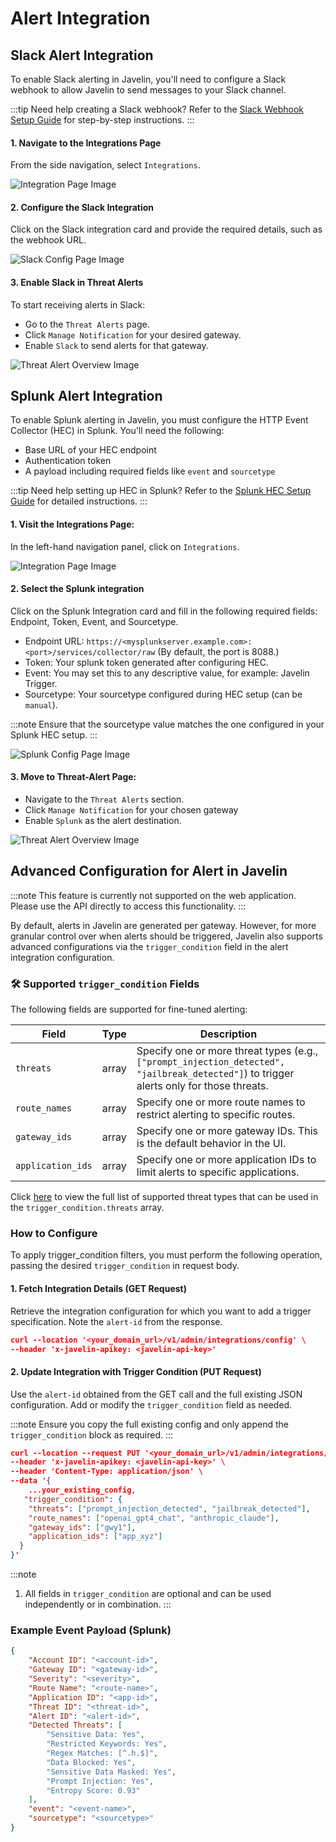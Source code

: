 # Alert Integration

## Slack Alert Integration

To enable Slack alerting in Javelin, you'll need to configure a Slack webhook to allow Javelin to send messages to your Slack channel.

:::tip Need help creating a Slack webhook?
Refer to the [Slack Webhook Setup Guide](slack/overview) for step-by-step instructions.
:::

#### 1. **Navigate to the Integrations Page**

From the side navigation, select `Integrations`.

![Integration Page Image](../../../static/img/alerts/integration-page.png)

#### 2. **Configure the Slack Integration**

Click on the Slack integration card and provide the required details, such as the webhook URL.

![Slack Config Page Image](../../../static/img/alerts/slack-page.png)

#### 3. **Enable Slack in Threat Alerts**

To start receiving alerts in Slack:
 - Go to the `Threat Alerts` page.
 - Click `Manage Notification` for your desired gateway.
 - Enable `Slack` to send alerts for that gateway.

![Threat Alert Overview Image](../../../static/img/alerts/save-page-slack.png)

## Splunk Alert Integration

To enable Splunk alerting in Javelin, you must configure the HTTP Event Collector (HEC) in Splunk. You'll need the following:
 - Base URL of your HEC endpoint
 - Authentication token
 - A payload including required fields like `event` and `sourcetype`

:::tip Need help setting up HEC in Splunk?
Refer to the [Splunk HEC Setup Guide](splunk/overview) for detailed instructions.
:::

#### 1. **Visit the Integrations Page:**

In the left-hand navigation panel, click on `Integrations`.

![Integration Page Image](../../../static/img/alerts/integration-page.png)

#### 2. **Select the Splunk integration**

Click on the Splunk Integration card and fill in the following required fields: Endpoint, Token, Event, and Sourcetype.

 - Endpoint URL: `https://<mysplunkserver.example.com>:<port>/services/collector/raw`
(By default, the port is 8088.)
 - Token: Your splunk token generated after configuring HEC.
 - Event: You may set this to any descriptive value, for example: Javelin Trigger.
 - Sourcetype: Your sourcetype configured during HEC setup (can be `manual`).


:::note
Ensure that the sourcetype value matches the one configured in your Splunk HEC setup.
:::

![Splunk Config Page Image](../../../static/img/alerts/splunk-page.png)

#### 3. **Move to Threat-Alert Page:**

- Navigate to the `Threat Alerts` section.
- Click `Manage Notification` for your chosen gateway
- Enable `Splunk` as the alert destination.

![Threat Alert Overview Image](../../../static/img/alerts/save-page.png)

<!-- This setup enables Javelin to send alerts to both Slack and Splunk effectively. -->

## Advanced Configuration for Alert in Javelin

:::note
This feature is currently not supported on the web application. Please use the API directly to access this functionality.
:::

By default, alerts in Javelin are generated per gateway. However, for more granular control over when alerts should be triggered, Javelin also supports advanced configurations via the `trigger_condition` field in the alert integration configuration.

### 🛠️ Supported `trigger_condition` Fields

The following fields are supported for fine-tuned alerting:

| Field          | Type  | Description                                                                                                            |
| -------------- | ----- | ---------------------------------------------------------------------------------------------------------------------- |
| `threats`      | array | Specify one or more threat types (e.g., `["prompt_injection_detected", "jailbreak_detected"]`) to trigger alerts only for those threats. |
| `route_names`       | array | Specify one or more route names to restrict alerting to specific routes.                                               |
| `gateway_ids`     | array | Specify one or more gateway IDs. This is the default behavior in the UI.                                               |
| `application_ids` | array | Specify one or more application IDs to limit alerts to specific applications.                                          |

<!-- Click here to get list of [threats] -->
Click [here](../threats/overview) to view the full list of supported threat types that can be used in the `trigger_condition.threats` array.

### How to Configure

<!-- To configure alerts using these fields, perform an update call on the alert configuration, passing the desired `trigger_condition` in the request body. -->
To apply trigger_condition filters, you must perform the following operation, passing the desired `trigger_condition` in request body.

#### 1. Fetch Integration Details (GET Request)

Retrieve the integration configuration for which you want to add a trigger specification. Note the `alert-id` from the response.

```json
curl --location '<your_domain_url>/v1/admin/integrations/config' \
--header 'x-javelin-apikey: <javelin-api-key>'
```

#### 2. Update Integration with Trigger Condition (PUT Request)

Use the `alert-id` obtained from the GET call and the full existing JSON configuration. Add or modify the `trigger_condition` field as needed.

:::note
Ensure you copy the full existing config and only append the `trigger_condition` block as required.
:::

```json
curl --location --request PUT '<your_domain_url>/v1/admin/integrations/config/<alert-id>' \
--header 'x-javelin-apikey: <javelin-api-key>' \
--header 'Content-Type: application/json' \
--data '{
    ...your_existing_config,
   "trigger_condition": {
    "threats": ["prompt_injection_detected", "jailbreak_detected"],
    "route_names": ["openai_gpt4_chat", "anthropic_claude"],
    "gateway_ids": ["gwy1"],
    "application_ids": ["app_xyz"]
  }
}'

```

:::note 
1. All fields in `trigger_condition` are optional and can be used independently or in combination.
:::

### Example Event Payload (Splunk)

```json
{
    "Account ID": "<account-id>",
    "Gateway ID": "<gateway-id>",
    "Severity": "<severity>",
    "Route Name": "<route-name>",
    "Application ID": "<app-id>",
    "Threat ID": "<threat-id>",
    "Alert ID": "<alert-id>",
    "Detected Threats": [
        "Sensitive Data: Yes",
        "Restricted Keywords: Yes",
        "Regex Matches: [^.h.$]",
        "Data Blocked: Yes",
        "Sensitive Data Masked: Yes",
        "Prompt Injection: Yes",
        "Entropy Score: 0.93"
    ],
    "event": "<event-name>",
    "sourcetype": "<sourcetype>"
}
```

<!-- ## Steps to Configure an Alert -->

<!-- To configure an alert in the Javelin application, follow these steps: -->

<!-- ### 1. Create a New Alert

Perform a **POST** request to:

```
https://api-domain.com/v1/admin/alerts/config
```

with the following JSON body:

### Important Configuration Fields

- **name**: The name of the alert configuration.
- **receiver_type**: Can be `slack` or `splunk`.
- **enabled**: Boolean value (`true` or `false`) indicating if the alert is active.
- **configuration**: Contains specific parameters based on the receiver type.
    - For **Slack**, Javelin requires:
        - `webhook_url`: The Slack webhook URL.
    - For **Splunk**, Javelin requires:
        - `endpoint`: The Splunk HEC endpoint.
        - `token`: The authentication token.
        - `payload`: Contains `event` and `sourcetype`.
- **trigger_condition**: Specifies when the alert should be triggered (e.g., matching threat types).
    - The alert is triggered when any of the specified conditions match.
    - Supported fields:
        1. **account_ids**: Can contain a list of account IDs to trigger alerts based on specific accounts.
        2. **gateway_names**: Can contain a list of gateway names to trigger alerts based on specific gateway.
        3. **application_ids**: Can contain a list of application IDs to trigger alerts based on specific applications.
        4. **route_names**: Can contain a list of route names to trigger alerts when specific routes are accessed.
        5. **threats**: Can contain a list of threats; the alert is triggered when any of these threats are detected.
- **severity**: Defines the severity level of the alert (`low`, `medium`, `high`).

---

### 2. Update an Existing Alert

To update an alert configuration, perform a **PUT** request to:

```
https://api-domain.com/v1/admin/alerts/config/<alert_id>
```

with the full alert configuration including any updated fields.

Ensure you send the complete payload, not just the modified fields.

This allows Javelin to properly store and apply the updated alert settings. -->
